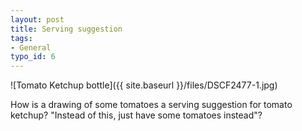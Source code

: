 ```yaml
---
layout: post
title: Serving suggestion
tags:
- General
typo_id: 6
---
```


![Tomato Ketchup bottle]({{ site.baseurl }}/files/DSCF2477-1.jpg)

How is a drawing of some tomatoes a serving suggestion for tomato ketchup?  "Instead of this, just have some tomatoes instead"?

